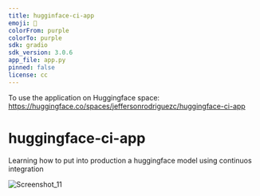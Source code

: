 ```yaml
---
title: hugginface-ci-app
emoji: 🤖
colorFrom: purple
colorTo: purple
sdk: gradio
sdk_version: 3.0.6
app_file: app.py
pinned: false
license: cc
---
```


To use the application on Huggingface space: https://huggingface.co/spaces/jeffersonrodriguezc/huggingface-ci-app
# huggingface-ci-app
Learning how to put into production a huggingface model using continuos integration

![Screenshot_11](https://github.com/jeffersonrodriguezc/huggingface-ci-app/assets/18648306/4e85424e-527b-43a1-b027-7eda1df452bc)
